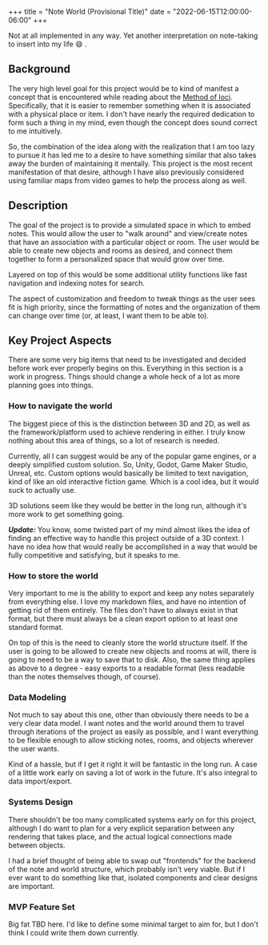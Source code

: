 +++
title = "Note World (Provisional Title)"
date = "2022-06-15T12:00:00-06:00"
+++

Not at all implemented in any way.
Yet another interpretation on note-taking to insert into my life :smile: .

## Background

The very high level goal for this project would be to kind of manifest a concept that is encountered 
while reading about the [Method of loci](https://en.wikipedia.org/wiki/Method_of_loci). 
Specifically, that it is easier to remember something when it is associated with a physical place or item. 
I don't have nearly the required dedication to form such a thing in my mind, even though the concept does 
sound correct to me intuitively. 

So, the combination of the idea along with the realization that I am too lazy to pursue it has led me to a
desire to have something similar that also takes away the burden of maintaining it mentally.
This project is the most recent manifestation of that desire, although I have also previously considered 
using familiar maps from video games to help the process along as well. 

## Description

The goal of the project is to provide a simulated space in which to embed notes. 
This would allow the user to "walk around" and view/create notes that have an association with a particular 
object or room. The user would be able to create new objects and rooms as desired, and connect them together 
to form a personalized space that would grow over time. 

Layered on top of this would be some additional utility functions like fast navigation and indexing notes for 
search. 

The aspect of customization and freedom to tweak things as the user sees fit is high priority, since the formatting
of notes and the organization of them can change over time (or, at least, I want them to be able to).

## Key Project Aspects

There are some very big items that need to be investigated and decided before work ever properly begins on this. 
Everything in this section is a work in progress. Things should change a whole heck of a lot as 
more planning goes into things.

### How to navigate the world

The biggest piece of this is the distinction between 3D and 2D, as well as the framework/platform used to achieve
rendering in either. I truly know nothing about this area of things, so a lot of research is needed. 

Currently, all I can suggest would be any of the popular game engines, or a deeply simplified custom solution. 
So, Unity, Godot, Game Maker Studio, Unreal, etc. Custom options would basically be limited to text navigation, 
kind of like an old interactive fiction game. Which is a cool idea, but it would suck to actually use.

3D solutions seem like they would be better in the long run, although it's more work to get something going. 

***Update:*** You know, some twisted part of my mind almost likes the idea of finding an effective way to 
handle this project outside of a 3D context. I have no idea how that would really be accomplished in a way
that would be fully competitive and satisfying, but it speaks to me. 

### How to store the world

Very important to me is the ability to export and keep any notes separately from everything else. I love my markdown
files, and have no intention of getting rid of them entirely. The files don't have to always exist in that format, 
but there must always be a clean export option to at least one standard format. 

On top of this is the need to cleanly store the world structure itself. If the user is going to be allowed to 
create new objects and rooms at will, there is going to need to be a way to save that to disk. 
Also, the same thing applies as above to a degree - easy exports to a readable format 
(less readable than the notes themselves though, of course).

### Data Modeling

Not much to say about this one, other than obviously there needs to be a very clear data model. 
I want notes and the world around them to travel through iterations of the project as easily as possible, 
and I want everything to be flexible enough to allow sticking notes, rooms, and objects wherever the user wants. 

Kind of a hassle, but if I get it right it will be fantastic in the long run. A case of a little work early on 
saving a lot of work in the future. It's also integral to data import/export. 

### Systems Design

There shouldn't be too many complicated systems early on for this project, although I do want to 
plan for a very explicit separation between any rendering that takes place, and the actual logical 
connections made between objects. 

I had a brief thought of being able to swap out "frontends" for the backend of the note and world structure, 
which probably isn't very viable. But if I ever want to do something like that, isolated components and clear 
designs are important.

### MVP Feature Set

Big fat TBD here. I'd like to define some minimal target to aim for, but I don't think I could 
write them down currently. 
